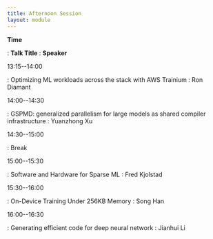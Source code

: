```yaml
---
title: Afternoon Session
layout: module
---
```

**Time**

: **Talk Title**
  : **Speaker**


13:15--14:00

: Optimizing ML workloads across the stack with AWS Trainium
  : Ron Diamant

14:00--14:30

: GSPMD: generalized parallelism for large models as shared compiler infrastructure
  : Yuanzhong Xu

14:30--15:00

: Break


15:00--15:30

: Software and Hardware for Sparse ML
  : Fred Kjolstad


15:30--16:00

: On-Device Training Under 256KB Memory
  : Song Han

16:00--16:30

: Generating efficient code for deep neural network
  : Jianhui Li
